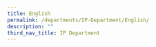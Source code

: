 ```yaml
---
title: English
permalink: /departments/IP-Department/English/
description: ""
third_nav_title: IP Department
---
```


